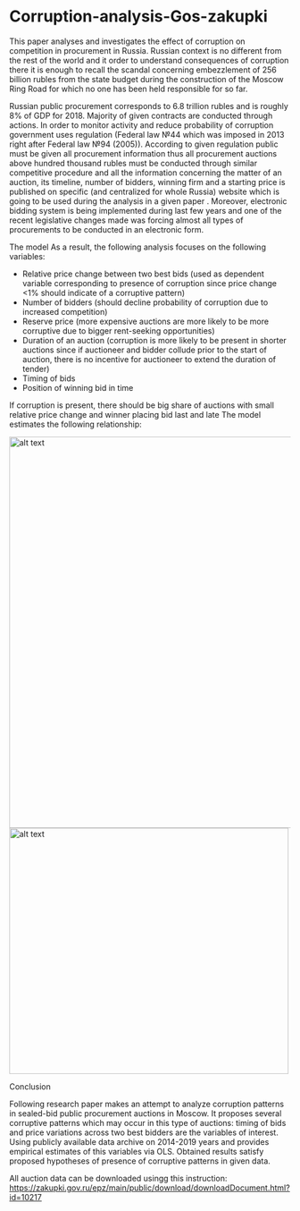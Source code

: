 # Corruption-analysis-Gos-zakupki

This paper analyses and investigates the effect of corruption on competition in procurement in Russia. Russian context is no different from the rest of the world and it order to understand consequences of corruption there it is enough to recall the scandal concerning embezzlement of 256 billion rubles from the state budget during the construction of the Moscow Ring Road for which no one has been held responsible for so far. 

Russian public procurement corresponds to 6.8 trillion rubles  and is roughly 8% of GDP for 2018. Majority of given contracts are conducted through actions. In order to monitor activity and reduce probability of corruption government uses regulation (Federal law №44 which was imposed in 2013 right after Federal law №94 (2005)). According to given regulation public must be given all procurement information thus all procurement auctions above hundred thousand rubles must be conducted through similar competitive procedure and all the information concerning the matter of an auction, its timeline, number of bidders, winning firm and a starting price is published on specific (and centralized for whole Russia) website which is going to be used during the analysis in a given paper . Moreover, electronic bidding system is being implemented during last few years and one of the recent legislative changes made was forcing almost all types of procurements to be conducted in an electronic form.

The model
As a result, the following analysis focuses on the following variables:
-	Relative price change between two best bids (used as dependent variable corresponding to presence of corruption since price change <1% should indicate of a corruptive pattern)
-	Number of bidders (should decline probability of corruption due to increased competition)
-	Reserve price (more expensive auctions are more likely to be more corruptive due to bigger rent-seeking opportunities)
-	Duration of an auction (corruption is more likely to be present in shorter auctions since if auctioneer and bidder collude prior to the start of auction, there is no incentive for auctioneer to extend the duration of tender)
-	Timing of bids
-	Position of winning bid in time

If corruption is present, there should be big share of auctions with small relative price change and winner placing bid last and late
The model estimates the following relationship:



<img src="https://user-images.githubusercontent.com/79480062/115112948-7f03e200-9f90-11eb-97ae-cecf4548f255.png" alt="alt text"  width="700">

<img src="https://user-images.githubusercontent.com/79480062/115112928-60055000-9f90-11eb-960f-d33517e010ad.png" alt="alt text" width="500" height="440">


Conclusion 

Following research paper makes an attempt to analyze corruption patterns in sealed-bid public procurement auctions in Moscow. It proposes several corruptive patterns which may occur in this type of auctions: timing of bids and price variations across two best bidders are the variables of interest. Using publicly available data archive on 2014-2019 years and provides empirical estimates of this variables via OLS. Obtained results satisfy proposed hypotheses of presence of corruptive patterns in given data.

All auction data can be downloaded usingg this instruction:
https://zakupki.gov.ru/epz/main/public/download/downloadDocument.html?id=10217
